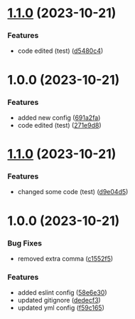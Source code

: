 # [1.1.0](https://github.com/genazoz/eslint-plugin-genazoz/compare/v1.0.0...v1.1.0) (2023-10-21)


### Features

* code edited (test) ([d5480c4](https://github.com/genazoz/eslint-plugin-genazoz/commit/d5480c4b1a94eb4babe37c191e15b830108934f7))

# 1.0.0 (2023-10-21)


### Features

* added new config ([691a2fa](https://github.com/genazoz/eslint-plugin-genazoz/commit/691a2fa1c2429c014c83700c6d0bda707f53f842))
* code edited (test) ([271e9d8](https://github.com/genazoz/eslint-plugin-genazoz/commit/271e9d840df6c6a45281ad96c0dd59b9f5f0cc69))

# [1.1.0](https://github.com/genazoz/eslint-config-genazoz/compare/v1.0.0...v1.1.0) (2023-10-21)


### Features

* changed some code (test) ([d9e04d5](https://github.com/genazoz/eslint-config-genazoz/commit/d9e04d5e5c2d8a09ca015a99b0f2fa4d1392de6c))

# 1.0.0 (2023-10-21)


### Bug Fixes

* removed extra comma ([c1552f5](https://github.com/genazoz/eslint-config-genazoz/commit/c1552f55de2bb8304eccf775745210f5d3150fb4))


### Features

* added eslint config ([58e6e30](https://github.com/genazoz/eslint-config-genazoz/commit/58e6e3002ce8f1383124a8eaaa535289d25c1e04))
* updated gitignore ([dedecf3](https://github.com/genazoz/eslint-config-genazoz/commit/dedecf37ac2dc960dd96af078da7c97dcaa27406))
* updated yml config ([f59c165](https://github.com/genazoz/eslint-config-genazoz/commit/f59c165e79a10fc3d6c63e198ef03731f3c0bd38))
